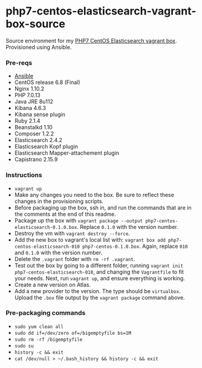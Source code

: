 # php7-centos-elasticsearch-vagrant-box-source

Source environment for my [PHP7 CentOS Elasticsearch vagrant box](https://atlas.hashicorp.com/ajnijland/boxes/centos6-php7-elasticsearch/versions/0.1.0). Provisioned using Ansible.

### Pre-reqs

* [Ansible](http://docs.ansible.com/ansible/index.html)
* CentOS release 6.8 (Final)
* Nginx 1.10.2
* PHP 7.0.13
* Java JRE 8u112
* Kibana 4.6.3
* Kibana sense plugin
* Ruby 2.1.4
* Beanstalkd 1.10
* Composer 1.2.2
* Elasticsearch 2.4.2
* Elasticsearch Kopf plugin
* Elasticsearch Mapper-attachement plugin
* Capistrano 2.15.9

### Instructions

* `vagrant up`
* Make any changes you need to the box. Be sure to reflect these changes in the provisioning scripts.
* Before packaging up the box, ssh in, and run the commands that are in the comments at the end of this readme.
* Package up the box with `vagrant package --output php7-centos-elasticsearch-0.1.0.box`. Replace `0.1.0` with the version number.
* Destroy the vm with `vagrant destroy --force`.
* Add the new box to vagrant's local list with: `vagrant box add php7-centos-elasticsearch-010 php7-centos-0.1.0.box`. Again, replace `010` and `0.1.0` with the version number.
* Delete the `.vagrant` folder with `rm -rf .vagrant`.
* Test out the box by going to a different folder, running `vagrant init php7-centos-elasticsearch-010`, and changing the `Vagrantfile` to fit your needs. Next, run `vagrant up`, and ensure everything is working.
* Create a new version on Atlas.
* Add a new provider to the version. The type should be `virtualbox`. Upload the `.box` file output by the `vagrant package` command above.

### Pre-packaging commands

* `sudo yum clean all`
* `sudo dd if=/dev/zero of=/bigemptyfile bs=1M`
* `sudo rm -rf /bigemptyfile`
* `sudo su`
* `history -c && exit`
* `cat /dev/null > ~/.bash_history && history -c && exit`
